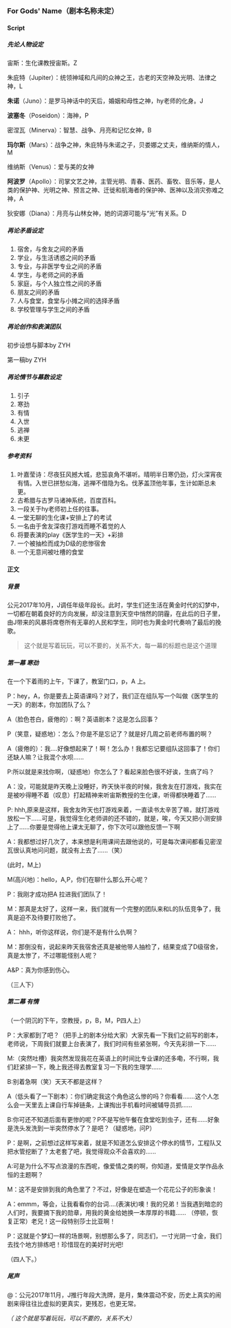 ### For Gods' Name（剧本名称未定）

#### Script

##### 先论人物设定

宙斯：生化课教授宙斯。Z

朱庇特（Jupiter）：统领神域和凡间的众神之王，古老的天空神及光明、法律之神，L

**朱诺**（Juno）：是罗马神话中的天后，婚姻和母性之神，hy老师的化身。J

**波塞冬**（Poseidon）：海神，P

密涅瓦（Minerva）：智慧、战争、月亮和记忆女神，B

**玛尔斯**（Mars）：战争之神，朱庇特与朱诺之子，贝娄娜之丈夫，维纳斯的情人，M

维纳斯（Venus）：爱与美的女神

**阿波罗**（Apollo）：司掌文艺之神，主管光明、青春、医药、畜牧、音乐等，是人类的保护神、光明之神、预言之神、迁徙和航海者的保护神、医神以及消灾弥难之神，A

狄安娜（Diana）：月亮与山林女神，她的词源可能与“光”有关系。D

##### 再论矛盾设定

1. 宿舍，与舍友之间的矛盾
2. 学业，与生活诱惑之间的矛盾
3. 专业，与非医学专业之间的矛盾
4. 学生，与老师之间的矛盾
5. 家庭，与个人独立性之间的矛盾
6. 朋友之间的矛盾
7. 人与食堂，食堂与小摊之间的选择矛盾
8. 学校管理与学生之间的矛盾

##### 再论创作和表演团队

初步设想与脚本by ZYH

第一稿by ZYH

##### 再论情节与幕数设定

1. 引子
2. 寒劲
3. 有情
4. 入世
5. 逃禅
6. 未更

##### 参考资料

1. 叶嘉莹诗：尽夜狂风撼大城，悲笳哀角不堪听。晴明半日寒仍劲，灯火深宵夜有情。入世已拼愁似海，逃禅不借隐为名。伐茅盖顶他年事，生计如斯总未更。
2. 古希腊与古罗马诸神系统，百度百科。
3. 一段关于hy老师初上任的往事。
4. 一堂无聊的生化课+安排上了的考试
5. 一名由于舍友深夜打游戏而睡不着觉的人
6. 将要表演的play《医学生的一天》+彩排
7. 一个被抽检而成为D级的悲惨宿舍
8. 一个无意间被吐槽的食堂

#### 正文

##### 背景

公元2017年10月，J调任年级年段长。此时，学生们还生活在黄金时代的幻梦中，一切都在朝着良好的方向发展，却没注意到天空中悄然的阴霾，在此后的日子里，由J带来的风暴将席卷所有无辜的人民和学生，同时也为黄金时代奏响了最后的挽歌。

> 这个就是写着玩玩，可以不要的，关系不大，每一幕的标题也是这个道理

##### 第一幕 寒劲

在一个下着雨的上午，下课了，教室门口，p，A 上。

P：hey，A，你是要去上英语课吗？对了，我们正在组队写一个叫做《医学生的一天》的剧本，你加团队了么？

A（脸色苍白，疲倦的）：啊？英语剧本？这是怎么回事？

P（笑意，疑惑地）：怎么？你是不是忘记了？就是好几周之前老师布置的啊？

A（疲倦的）：我....好像想起来了！啊！怎么办！我都忘记要组队这回事了！你们还缺人嘛？让我混个水呗......

P:所以就是来找你啊，（疑惑地）你怎么了？看起来脸色很不好诶，生病了吗？

A：没，可能就是昨天晚上没睡好，昨天快半夜的时候，我舍友在打游戏，我实在是被吵得睡不着（叹息）打起精神来听宙斯教授的生化课，听得都快睡着了......

P: hhh,原来是这样，我舍友昨天也打游戏来着，一直读书太辛苦了嘛，就打游戏放松一下......可是，我觉得生化老师讲的还不错的，就是，唉，今天又把小测安排上了......你要是觉得他上课太无聊了，你下次可以跟他反馈一下啊

A：我都想过好几次了，本来想是利用课间去跟他说的，可是每次课间都看见密涅瓦很认真地问问题，就没有上去了......（笑）

(此时，M上)

M(高兴地)：hello，A,P，你们在聊什么那么开心呢？

P：我刚才成功把A 拉进我们团队了！

M：那真是太好了，这样一来，我们就有一个完整的团队来和L的队伍竞争了，我真是迫不及待要打败他了。

A： hhh，听你这样说，你们是不是有什么仇啊？

M：那倒没有，说起来昨天我宿舍还真是被他带人抽检了，结果变成了D级宿舍，真是太惨了，不过哪能怪别人呢？

A&P：真为你感到伤心。

（三人下）

##### 第二幕 有情

（一个阴沉的下午，空教授，p，B，M，P四人上）

P：大家都到了吧？（把手上的剧本分给大家）大家先看一下我们之前写的剧本，老师说，下周我们就要上台表演了，我们时间有些紧张啊，今天先彩排一下......

M:（突然吐槽）我突然发现我花在英语上的时间比专业课的还多嘞，不行啊，我们赶紧排一下，晚上我还得去教室复习一下我的生理学......

B:别着急啊（笑）天天不都是这样？

A（低头看了一下剧本）：你们确定我这个角色这么惨的吗？你看看.......这个人怎么会一天里去上课自行车掉链条，上课掏出手机看时间被辅导员抓......

B:你可还不知道后面有更惨的呢？P不是写他午餐在食堂吃到虫子，还有......好象是洗头发洗到一半突然停水了？是吧？（疑惑地，问P）

P：是啊，之前想过这样写来着，就是不知道怎么安排这个停水的情节，工程队又把水管挖断了？太老套了吧，我觉得观众不会喜欢的......

A:可是为什么不写点浪漫的东西呢，像爱情之类的啊，你知道，爱情是文学作品永恒的主题啊？

M：这不是安排到我的角色里了？不过，好像是在塑造一个花花公子的形象诶！

A：emmm，等会，让我看看你的台词....(表演状)噢！我的兄弟！当我遇到暗恋的人们时，我要摘下我的勋章，用我的黄金给她换一本厚厚的书籍...... （停顿，恢复正常）老兄！这一段特别莎士比亚啊！

P：这就是个梦幻一样的场景啊，别想那么多了，同志们，一寸光阴一寸金，我们去找个地方排练吧！珍惜现在的美好时光吧!

（四人下。）

##### 尾声

@：公元2017年11月，J推行年段大洗牌，是月，集体震动不安，历史上真实的闹剧来得往往比虚拟的更真实，更残忍，也更无常。

*（ 这个就是写着玩玩，可以不要的，关系不大）*






